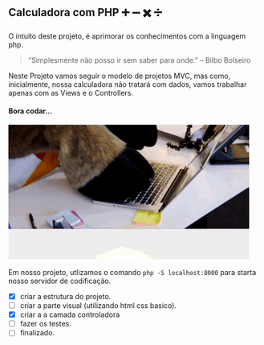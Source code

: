 ## Calculadora com PHP :heavy_plus_sign: :heavy_minus_sign: :heavy_multiplication_x: :heavy_division_sign:

O intuito deste projeto, é aprimorar os conhecimentos com a linguagem php.
>“Simplesmente não posso ir sem saber para onde.” – Bilbo Bolseiro

Neste Projeto vamos seguir o modelo de projetos MVC, mas como, inicialmente, nossa calculadora não tratará com dados, vamos trabalhar apenas com as Views e o Controllers.

#### Bora codar...

![Gif bode](https://github.com/Felipe-Dumont/Calculadora/blob/master/giphy.gif)

Em nosso projeto, utlizamos o comando ``` php -S localhost:8000 ``` para starta nosso servidor de codificação.

- [x] criar a estrutura do projeto.
- [ ] criar a parte visual (utilizando html css basico).
- [x] criar a a camada controladora
- [ ] fazer os testes.
- [ ] finalizado.
